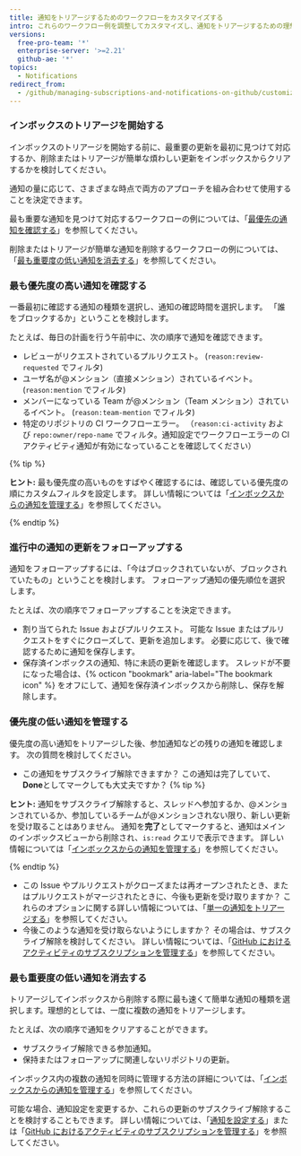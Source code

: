 ```yaml
---
title: 通知をトリアージするためのワークフローをカスタマイズする
intro: これらのワークフロー例を調整してカスタマイズし、通知をトリアージするための理想的なワークフローを作成することができます。
versions:
  free-pro-team: '*'
  enterprise-server: '>=2.21'
  github-ae: '*'
topics:
  - Notifications
redirect_from:
  - /github/managing-subscriptions-and-notifications-on-github/customizing-a-workflow-for-triaging-your-notifications
---
```

### インボックスのトリアージを開始する

インボックスのトリアージを開始する前に、最重要の更新を最初に見つけて対応するか、削除またはトリアージが簡単な煩わしい更新をインボックスからクリアするかを検討してください。

通知の量に応じて、さまざまな時点で両方のアプローチを組み合わせて使用することを決定できます。

最も重要な通知を見つけて対応するワークフローの例については、「[最優先の通知を確認する](#checking-your-highest-notification-priorities)」を参照してください。

削除またはトリアージが簡単な通知を削除するワークフローの例については、「[最も重要度の低い通知を消去する](#clearing-your-least-important-notifications)」を参照してください。

### 最も優先度の高い通知を確認する

一番最初に確認する通知の種類を選択し、通知の確認時間を選択します。 「誰をブロックするか」ということを検討します。

たとえば、毎日の計画を行う午前中に、次の順序で通知を確認できます。
  - レビューがリクエストされているプルリクエスト。 (`reason:review-requested` でフィルタ)
  - ユーザ名が@メンション（直接メンション）されているイベント。 (`reason:mention` でフィルタ)
  - メンバーになっている Team が@メンション（Team メンション）されているイベント。 (`reason:team-mention` でフィルタ)
  - 特定のリポジトリの CI ワークフローエラー。 （`reason:ci-activity` および `repo:owner/repo-name` でフィルタ。通知設定でワークフローエラーの CI アクティビティ通知が有効になっていることを確認してください）

  {% tip %}

  **ヒント:** 最も優先度の高いものをすばやく確認するには、確認している優先度の順にカスタムフィルタを設定します。 詳しい情報については「[インボックスからの通知を管理する](/github/managing-subscriptions-and-notifications-on-github/managing-notifications-from-your-inbox#customizing-your-inbox-with-custom-filters)」を参照してください。

  {% endtip %}

### 進行中の通知の更新をフォローアップする

通知をフォローアップするには、「今はブロックされていないが、ブロックされていたもの」ということを検討します。 フォローアップ通知の優先順位を選択します。

たとえば、次の順序でフォローアップすることを決定できます。
  - 割り当てられた Issue およびプルリクエスト。 可能な Issue またはプルリクエストをすぐにクローズして、更新を追加します。 必要に応じて、後で確認するために通知を保存します。
  - 保存済インボックスの通知、特に未読の更新を確認します。 スレッドが不要になった場合は、{% octicon "bookmark" aria-label="The bookmark icon" %} をオフにして、通知を保存済インボックスから削除し、保存を解除します。

### 優先度の低い通知を管理する

優先度の高い通知をトリアージした後、参加通知などの残りの通知を確認します。 次の質問を検討してください。
  - この通知をサブスクライブ解除できますか？ この通知は完了していて、**Done**としてマークしても大丈夫ですか？
  {% tip %}

  **ヒント:** 通知をサブスクライブ解除すると、スレッドへ参加するか、@メンションされているか、参加しているチームが@メンションされない限り、新しい更新を受け取ることはありません。 通知を**完了**としてマークすると、通知はメインのインボックスビューから削除され、`is:read` クエリで表示できます。 詳しい情報については「[インボックスからの通知を管理する](/github/managing-subscriptions-and-notifications-on-github/managing-notifications-from-your-inbox#triaging-options)」を参照してください。

  {% endtip %}
  - この Issue やプルリクエストがクローズまたは再オープンされたとき、またはプルリクエストがマージされたときに、今後も更新を受け取りますか？ これらのオプションに関する詳しい情報については、「[単一の通知をトリアージする](/github/managing-subscriptions-and-notifications-on-github/triaging-a-single-notification#customizing-when-to-receive-future-updates-for-an-issue-or-pull-request)」を参照してください。
  - 今後このような通知を受け取らないようにしますか？ その場合は、サブスクライブ解除を検討してください。 詳しい情報については、「[GitHub におけるアクティビティのサブスクリプションを管理する](/github/managing-subscriptions-and-notifications-on-github/managing-subscriptions-for-activity-on-github)」を参照してください。

### 最も重要度の低い通知を消去する

トリアージしてインボックスから削除する際に最も速くて簡単な通知の種類を選択します。理想的としては、一度に複数の通知をトリアージします。

たとえば、次の順序で通知をクリアすることができます。
  - サブスクライブ解除できる参加通知。
  - 保持またはフォローアップに関連しないリポジトリの更新。

インボックス内の複数の通知を同時に管理する方法の詳細については、「[インボックスからの通知を管理する](/github/managing-subscriptions-and-notifications-on-github/managing-notifications-from-your-inbox#triaging-multiple-notifications-at-the-same-time)」を参照してください。

可能な場合、通知設定を変更するか、これらの更新のサブスクライブ解除することを検討することもできます。 詳しい情報については、「[通知を設定する](/github/managing-subscriptions-and-notifications-on-github/configuring-notifications)」または「[GitHub におけるアクティビティのサブスクリプションを管理する](/github/managing-subscriptions-and-notifications-on-github/managing-subscriptions-for-activity-on-github)」を参照してください。
